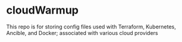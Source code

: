 # cloudWarmup
This repo is for storing config files used with Terraform, Kubernetes, Ancible, and Docker; associated with various cloud providers 
